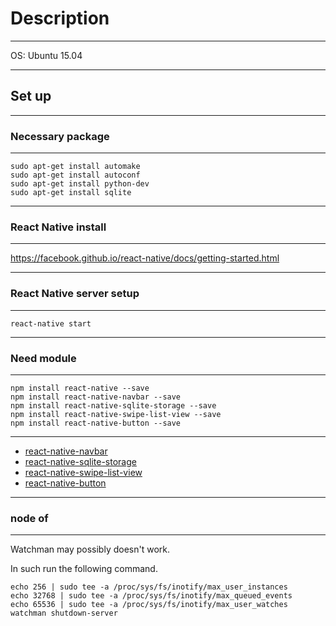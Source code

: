 # Description
***
OS: Ubuntu 15.04

***
## Set up
***
### Necessary package
***
```
sudo apt-get install automake
sudo apt-get install autoconf
sudo apt-get install python-dev
sudo apt-get install sqlite
```

***
### React Native install
***
https://facebook.github.io/react-native/docs/getting-started.html

***
### React Native server setup
***

```
react-native start
```

***
### Need module
***
```
npm install react-native --save
npm install react-native-navbar --save
npm install react-native-sqlite-storage --save
npm install react-native-swipe-list-view --save
npm install react-native-button --save
```
***
- [react-native-navbar](https://github.com/react-native-fellowship/react-native-navbar)
- [react-native-sqlite-storage](https://github.com/andpor/react-native-sqlite-storage)
- [react-native-swipe-list-view](https://github.com/jemise111/react-native-swipe-list-view)
- [react-native-button](https://github.com/ide/react-native-button/)

***
### node of
***
Watchman may possibly doesn't work.

In such run the following command.

```
echo 256 | sudo tee -a /proc/sys/fs/inotify/max_user_instances
echo 32768 | sudo tee -a /proc/sys/fs/inotify/max_queued_events
echo 65536 | sudo tee -a /proc/sys/fs/inotify/max_user_watches
watchman shutdown-server
```